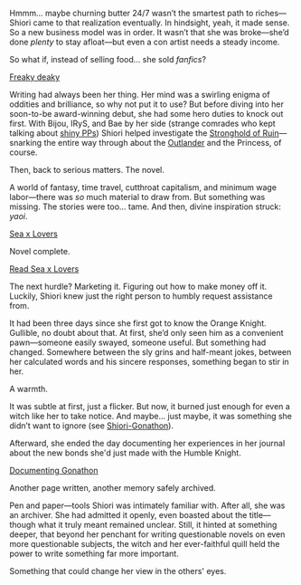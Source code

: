 <!-- title: Shiori Nyavella -->
<!-- status: Alive -->

Hmmm... maybe churning butter 24/7 wasn’t the smartest path to riches—Shiori came to that realization eventually. In hindsight, yeah, it made sense. So a new business model was in order. It wasn’t that she was broke—she’d done _plenty_ to stay afloat—but even a con artist needs a steady income.

So what if, instead of selling food... she sold _fanfics_?

[Freaky deaky](#embed:https://www.youtube.com/live/gVAtGMLBJos?si=EyxaXf2cdLNBNqxy&t=1107)

Writing had always been her thing. Her mind was a swirling enigma of oddities and brilliance, so why not put it to use? But before diving into her soon-to-be award-winning debut, she had some hero duties to knock out first. With Bijou, IRyS, and Bae by her side (strange comrades who kept talking about [shiny PPs](https://www.youtube.com/live/gVAtGMLBJos?si=mrbHkeRHaHJ4S9E_&t=824)) Shiori helped investigate the [Stronghold of Ruin](https://www.youtube.com/live/gVAtGMLBJos?si=zG-ew6n0Tlswdg3s&t=1239)—snarking the entire way through about the [Outlander](https://www.youtube.com/live/gVAtGMLBJos?si=LS1xN-4KPGBFQuTx&t=2884) and the Princess, of course.

Then, back to serious matters. The novel.

A world of fantasy, time travel, cutthroat capitalism, and minimum wage labor—there was _so_ much material to draw from. But something was missing. The stories were too... tame. And then, divine inspiration struck: _yaoi_.

[Sea x Lovers](#embed:https://www.youtube.com/live/gVAtGMLBJos?si=O2p37u0sm5cNAVEe&t=5653)

Novel complete.

[Read Sea x Lovers](#text:sea-x-lovers)

The next hurdle? Marketing it. Figuring out how to make money off it. Luckily, Shiori knew just the right person to humbly request assistance from.

It had been three days since she first got to know the Orange Knight. Gullible, no doubt about that. At first, she’d only seen him as a convenient pawn—someone easily swayed, someone useful. But something had changed. Somewhere between the sly grins and half-meant jokes, between her calculated words and his sincere responses, something began to stir in her.

A warmth.

It was subtle at first, just a flicker. But now, it burned just enough for even a witch like her to take notice. And maybe... just maybe, it was something she didn’t want to ignore (see [Shiori-Gonathon](#edge:gigi-shiori)).

Afterward, she ended the day documenting her experiences in her journal about the new bonds she'd just made with the Humble Knight.

[Documenting Gonathon](#embed:https://www.youtube.com/live/gVAtGMLBJos?si=PSU7h0E2fe8YmwFW&t=9968)

Another page written, another memory safely archived.

Pen and paper—tools Shiori was intimately familiar with. After all, she was an archiver. She had admitted it openly, even boasted about the title—though what it truly meant remained unclear. Still, it hinted at something deeper, that beyond her penchant for writing questionable novels on even more questionable subjects, the witch and her ever-faithful quill held the power to write something far more important.

Something that could change her view in the others' eyes.
